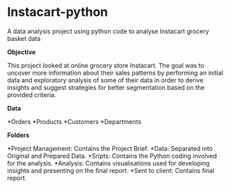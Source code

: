 # Instacart-python

A data analysis project using python code to analyse Instacart grocery basket data

**Objective**

This project looked at online grocery store Instacart. The goal was to uncover more information about their sales patterns by performing an initial data and exploratory analysis of some of their data in order to derive insights and suggest strategies for better segmentation based on the provided criteria.

**Data**

*Orders
*Products
*Customers
*Departments

**Folders**

*Project Management: Contains the Project Brief.
*Data: Separated into Original and Prepared Data. 
*Sripts: Contains the Python coding involved for the analysis.
*Analysis: Contains visualisations used for developing insights and presenting on the final report.
*Sent to client: Contains final report.
